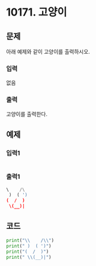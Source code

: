 # 10171. 고양이



## 문제

아래 예제와 같이 고양이를 출력하시오.

### 입력

없음

### 출력

고양이를 출력한다.



## 예제

### 입력1

```python

```

### 출력1

```python
\    /\
 )  ( ')
(  /  )
 \(__)|
```





## 코드

```python
print("\\    /\\")
print(" )  ( ')")
print("(  /  )")
print(" \\(__)|")
```














